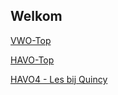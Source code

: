 ## Welkom

[VWO-Top](../vwo.html)

[HAVO-Top](../havo.html)

[HAVO4 - Les bij Quincy](../havo4.html)
